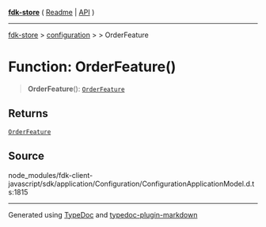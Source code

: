 [**fdk-store**](../../../README.md) ( [Readme](../../../README.md) \| [API](../../../API.md) )

---

[fdk-store](../../../API.md) > [configuration](../../README.md) > [<internal>](../README.md) > OrderFeature

# Function: OrderFeature()

> **OrderFeature**(): [`OrderFeature`](../type-aliases/type-alias.OrderFeature.md)

## Returns

[`OrderFeature`](../type-aliases/type-alias.OrderFeature.md)

## Source

node_modules/fdk-client-javascript/sdk/application/Configuration/ConfigurationApplicationModel.d.ts:1815

---

Generated using [TypeDoc](https://typedoc.org/) and [typedoc-plugin-markdown](https://www.npmjs.com/package/typedoc-plugin-markdown)
